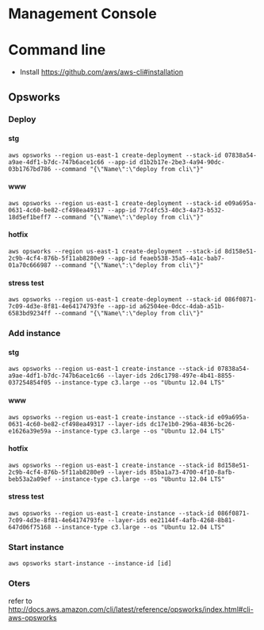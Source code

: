 # Management Console

# Command line

- Install
  https://github.com/aws/aws-cli#installation

## Opsworks

### Deploy
#### stg
```
aws opsworks --region us-east-1 create-deployment --stack-id 07838a54-a9ae-4df1-b7dc-747b6ace1c66 --app-id d1b2b17e-2be3-4a94-90dc-03b1767bd786 --command "{\"Name\":\"deploy from cli\"}"
```
#### www 
```
aws opsworks --region us-east-1 create-deployment --stack-id e09a695a-0631-4c60-be82-cf498ea49317 --app-id 77c4fc53-40c3-4a73-b532-18d5ef1beff7 --command "{\"Name\":\"deploy from cli\"}"
```
#### hotfix
```
aws opsworks --region us-east-1 create-deployment --stack-id 8d158e51-2c9b-4cf4-876b-5f11ab8280e9 --app-id feaeb538-35a5-4a1c-bab7-01a70c666987 --command "{\"Name\":\"deploy from cli\"}"
```
#### stress test
```
aws opsworks --region us-east-1 create-deployment --stack-id 086f0871-7c09-4d3e-8f81-4e64174793fe --app-id a62504ee-0dcc-4dab-a51b-6583bd9234ff --command "{\"Name\":\"deploy from cli\"}"
```

### Add instance

#### stg
```
aws opsworks --region us-east-1 create-instance --stack-id 07838a54-a9ae-4df1-b7dc-747b6ace1c66 --layer-ids 2d6c1798-497e-4b41-8855-037254854f05 --instance-type c3.large --os "Ubuntu 12.04 LTS"
```
#### www
```
aws opsworks --region us-east-1 create-instance --stack-id e09a695a-0631-4c60-be82-cf498ea49317 --layer-ids dc17e1b0-296a-4836-bc26-e1626a39e59a --instance-type c3.large --os "Ubuntu 12.04 LTS"
```
#### hotfix

```
aws opsworks --region us-east-1 create-instance --stack-id 8d158e51-2c9b-4cf4-876b-5f11ab8280e9 --layer-ids 85ba1a73-4700-4f10-8afb-beb53a2a09ef --instance-type c3.large --os "Ubuntu 12.04 LTS"
```

#### stress test

```
aws opsworks --region us-east-1 create-instance --stack-id 086f0871-7c09-4d3e-8f81-4e64174793fe --layer-ids ee21144f-4afb-4268-8b81-647d06f75168 --instance-type c3.large --os "Ubuntu 12.04 LTS"
```

### Start instance
```
aws opsworks start-instance --instance-id [id]
```

### Oters
refer to http://docs.aws.amazon.com/cli/latest/reference/opsworks/index.html#cli-aws-opsworks
